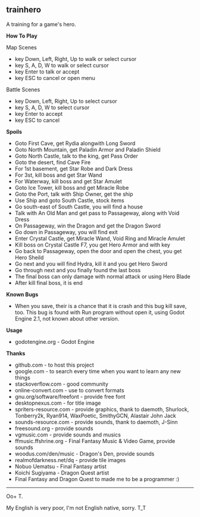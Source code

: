 **trainhero**
---------

A training for a game's hero.

**How To Play**

Map Scenes

 - key Down, Left, Right, Up to walk or select cursor
 - key S, A, D, W to walk or select cursor
 - key Enter to talk or accept
 - key ESC to cancel or open menu

Battle Scenes

 - key Down, Left, Right, Up to select cursor
 - key S, A, D, W to select cursor
 - key Enter to accept
 - key ESC to cancel

**Spoils**

 - Goto First Cave, get Rydia alongwith Long Sword
 - Goto North Mountain, get Paladin Armor and Paladin Shield
 - Goto North Castle, talk to the king, get Pass Order
 - Goto the desert, find Cave Fire
 - For 1st basement, get Star Robe and Dark Dress
 - For 3st, kill boss and get Star Wand
 - For Waterway, kill boss and get Star Amulet
 - Goto Ice Tower, kill boss and get Miracle Robe
 - Goto the Port, talk with Ship Owner, get the ship
 - Use Ship and goto South Castle, stock items
 - Go south-east of South Castle, you will find a house
 - Talk with An Old Man and get pass to Passageway, along with Void Dress
 - On Passageway, win the Dragon and get the Dragon Sword
 - Go down in Passageway, you will find exit
 - Enter Crystal Castle, get Miracle Wand, Void Ring and Miracle Amulet
 - Kill boss on Crystal Castle F7, you get Hero Armor and with key
 - Go back to Passageway, open the door and open the chest, you get Hero Sheild
 - Go next and you will find Hydra, kill it and you get Hero Sword
 - Go through next and you finally found the last boss
 - The final boss can only damage with normal attack or using Hero Blade
 - After kill final boss, it is end

**Known Bugs**

 - When you save, their is a chance that it is crash and this bug kill save, too.
   This bug is found with Run program without open it, using Godot Engine 2.1, not known about other version.

**Usage**

 - godotengine.org - Godot Engine

**Thanks**

 - github.com - to host this project
 - google.com - to search every time when you want to learn any new things
 - stackoverflow.com - good community
 - online-convert.com - use to convert formats
 - gnu.org/software/freefont - provide free font
 - desktopnexus.com - for title image
 - spriters-resource.com - provide graphics, thank to daemoth, Shurlock, Tonberry2k, Ryan914, WaxPoetic, SmithyGCN, Alastair John Jack
 - sounds-resource.com - provide sounds, thank to daemoth, J-Sinn
 - freesound.org - provide sounds
 - vgmusic.com - provide sounds and musics
 - ffmusic.ffshrine.org - Final Fantasy Music & Video Game, provide sounds
 - woodus.com/den/music - Dragon's Den, provide sounds
 - realmofdarkness.net/dq - provide tile images
 - Nobuo Uematsu - Final Fantasy artist
 - Koichi Sugiyama - Dragon Quest artist
 - Final Fantasy and Dragon Quest to made me to be a programmer :)

---------
Oo+ T.

My English is very poor, I'm not English native, sorry. T_T

